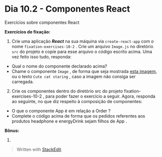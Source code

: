 # Dia 10.2 - Componentes React

Exercícios sobre componentes React

**Exercícios de fixação:**  
1. Crie uma aplicação **_React_** na sua máquina via `create-react-app` com o nome `fixation-exercises-10-2` . Crie um arquivo `Image.js` no diretório `src` do projeto e copie para esse arquivo o código escrito acima. Uma vez feito isso tudo, responda:
- Qual o nome do componente declarado acima?
-  Chame o componente  `Image`  , de forma que seja mostrada  [esta imagem,](https://cdn.pixabay.com/photo/2017/02/20/18/03/cat-2083492_1280.jpg) ou o texto  `Cute cat staring`  , caso a imagem não consiga ser carregada.

2. Crie os componentes dentro do diretório src do projeto fixation-exercises-10-2 , para poder fazer o exercício a seguir.
Agora, responda ao seguinte, no que diz respeito à composição de componentes:
- O que o componente App é em relação a Order ?
- Complete o código acima de forma que os pedidos referentes aos produtos headphone e energyDrink sejam filhos de App .

**Bônus:**  

1.  

>Written with [StackEdit](https://stackedit.io/).